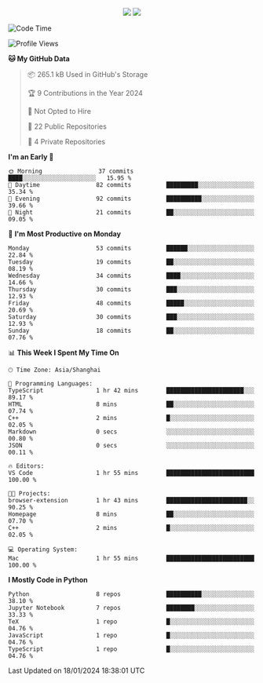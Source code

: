 <p align="center">
    <img src = "https://github-readme-stats.vercel.app/api?username=Zheng-Yi-git&show_icons=true&theme=yeblu&hide_border=true&count_private=true">
    <img src = "https://github-readme-stats.vercel.app/api/top-langs/?username=Zheng-Yi-git&hide=html,css&theme=yeblu&layout=compact&hide_border=true&count_private=true&langs_count=8">
</p>

<!--START_SECTION:waka-->
![Code Time](http://img.shields.io/badge/Code%20Time-824%20hrs%2051%20mins-blue)

![Profile Views](http://img.shields.io/badge/Profile%20Views-0-blue)

**🐱 My GitHub Data** 

> 📦 265.1 kB Used in GitHub's Storage 
 > 
> 🏆 9 Contributions in the Year 2024
 > 
> 🚫 Not Opted to Hire
 > 
> 📜 22 Public Repositories 
 > 
> 🔑 4 Private Repositories 
 > 
**I'm an Early 🐤** 

```text
🌞 Morning                37 commits          ████░░░░░░░░░░░░░░░░░░░░░   15.95 % 
🌆 Daytime                82 commits          █████████░░░░░░░░░░░░░░░░   35.34 % 
🌃 Evening                92 commits          ██████████░░░░░░░░░░░░░░░   39.66 % 
🌙 Night                  21 commits          ██░░░░░░░░░░░░░░░░░░░░░░░   09.05 % 
```
📅 **I'm Most Productive on Monday** 

```text
Monday                   53 commits          ██████░░░░░░░░░░░░░░░░░░░   22.84 % 
Tuesday                  19 commits          ██░░░░░░░░░░░░░░░░░░░░░░░   08.19 % 
Wednesday                34 commits          ████░░░░░░░░░░░░░░░░░░░░░   14.66 % 
Thursday                 30 commits          ███░░░░░░░░░░░░░░░░░░░░░░   12.93 % 
Friday                   48 commits          █████░░░░░░░░░░░░░░░░░░░░   20.69 % 
Saturday                 30 commits          ███░░░░░░░░░░░░░░░░░░░░░░   12.93 % 
Sunday                   18 commits          ██░░░░░░░░░░░░░░░░░░░░░░░   07.76 % 
```


📊 **This Week I Spent My Time On** 

```text
🕑︎ Time Zone: Asia/Shanghai

💬 Programming Languages: 
TypeScript               1 hr 42 mins        ██████████████████████░░░   89.17 % 
HTML                     8 mins              ██░░░░░░░░░░░░░░░░░░░░░░░   07.74 % 
C++                      2 mins              █░░░░░░░░░░░░░░░░░░░░░░░░   02.05 % 
Markdown                 0 secs              ░░░░░░░░░░░░░░░░░░░░░░░░░   00.80 % 
JSON                     0 secs              ░░░░░░░░░░░░░░░░░░░░░░░░░   00.11 % 

🔥 Editors: 
VS Code                  1 hr 55 mins        █████████████████████████   100.00 % 

🐱‍💻 Projects: 
browser-extension        1 hr 43 mins        ███████████████████████░░   90.25 % 
Homepage                 8 mins              ██░░░░░░░░░░░░░░░░░░░░░░░   07.70 % 
C++                      2 mins              █░░░░░░░░░░░░░░░░░░░░░░░░   02.05 % 

💻 Operating System: 
Mac                      1 hr 55 mins        █████████████████████████   100.00 % 
```

**I Mostly Code in Python** 

```text
Python                   8 repos             ██████████░░░░░░░░░░░░░░░   38.10 % 
Jupyter Notebook         7 repos             ████████░░░░░░░░░░░░░░░░░   33.33 % 
TeX                      1 repo              █░░░░░░░░░░░░░░░░░░░░░░░░   04.76 % 
JavaScript               1 repo              █░░░░░░░░░░░░░░░░░░░░░░░░   04.76 % 
TypeScript               1 repo              █░░░░░░░░░░░░░░░░░░░░░░░░   04.76 % 
```




 Last Updated on 18/01/2024 18:38:01 UTC
<!--END_SECTION:waka-->

